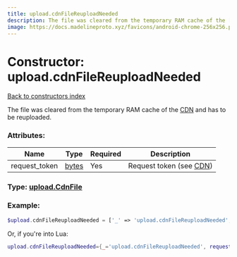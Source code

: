 ```yaml
---
title: upload.cdnFileReuploadNeeded
description: The file was cleared from the temporary RAM cache of the [CDN](https://core.telegram.org/cdn) and has to be reuploaded.
image: https://docs.madelineproto.xyz/favicons/android-chrome-256x256.png
---
```

# Constructor: upload.cdnFileReuploadNeeded  
[Back to constructors index](index.md)



The file was cleared from the temporary RAM cache of the [CDN](https://core.telegram.org/cdn) and has to be reuploaded.

### Attributes:

| Name     |    Type       | Required | Description |
|----------|---------------|----------|-------------|
|request\_token|[bytes](../types/bytes.md) | Yes|Request token (see [CDN](https://core.telegram.org/cdn))|



### Type: [upload.CdnFile](../types/upload.CdnFile.md)


### Example:

```php
$upload.cdnFileReuploadNeeded = ['_' => 'upload.cdnFileReuploadNeeded', 'request_token' => 'bytes'];
```  


Or, if you're into Lua:

```lua
upload.cdnFileReuploadNeeded={_='upload.cdnFileReuploadNeeded', request_token='bytes'}

```


